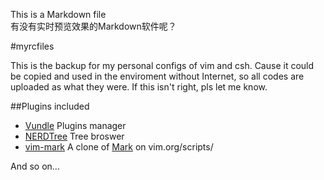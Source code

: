 This is a Markdown file  
有没有实时预览效果的Markdown软件呢？

#myrcfiles

This is the backup for my personal configs of vim and csh. Cause it could be copied and used in the enviroment without Internet, so all codes are uploaded as what they were. If this isn't right, pls let me know.

##Plugins included
* [Vundle](https://github.com/VundleVim/Vundle.vim) Plugins manager
* [NERDTree](https://github.com/scrooloose/nerdtree) Tree broswer
* [vim-mark](https://github.com/dimasg/vim-mark) A clone of [Mark](http://www.vim.org/scripts/script.php?script_id=2666) on vim.org/scripts/

And so on...
